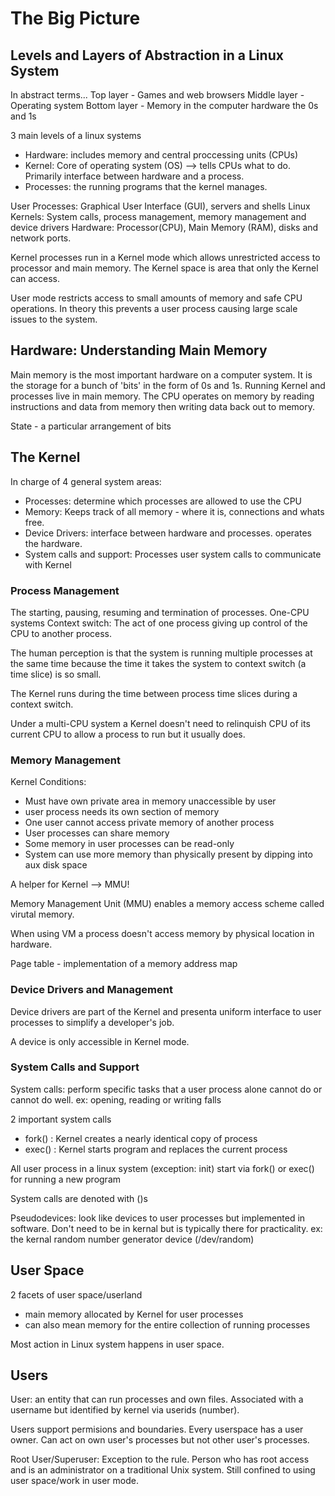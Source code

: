  # The Big Picture

 ## Levels and Layers of Abstraction in a Linux System

In abstract terms...
 Top layer - Games and web browsers
 Middle layer - Operating system
 Bottom layer - Memory in the computer hardware the 0s and 1s

 3 main levels of a linux systems
 - Hardware: includes memory and central proccessing units (CPUs)
 - Kernel: Core of operating system (OS) --> tells CPUs what to do. Primarily interface between hardware and a process.
 - Processes: the running programs that the kernel manages.

 User Processes: Graphical User Interface (GUI), servers and shells
 Linux Kernels: System calls, process management, memory management and device drivers
 Hardware: Processor(CPU), Main Memory (RAM), disks and network ports.

 Kernel processes run in a Kernel mode which allows unrestricted access to processor and main memory. The Kernel space is area that only the Kernel can access.

 User mode restricts access to small amounts of memory and safe CPU operations. In theory this prevents a user process causing large scale issues to the system. 

 ## Hardware: Understanding Main Memory
 Main memory is the most important hardware on a computer system. It is the storage for a bunch of 'bits' in the form of 0s and 1s.
 Running Kernel and processes live in main memory. The CPU operates on memory by reading instructions and data from memory then writing data back out to memory.

 State - a particular arrangement of bits

 ## The Kernel
 In charge of 4 general system areas:
 - Processes: determine which processes are allowed to use the CPU
 - Memory: Keeps track of all memory - where it is, connections and whats free.
 - Device Drivers: interface between hardware and processes. operates the hardware. 
 - System calls and support: Processes user system calls to communicate with Kernel

 ### Process Management
 The starting, pausing, resuming and termination of processes.
 One-CPU systems 
 Context switch: The act of one process giving up control of the CPU to another process.

 The human perception is that the system is running multiple processes at the same time because the time it takes the system to context switch (a time slice) is so small.

 The Kernel runs during the time between process time slices during a context switch.

 Under a multi-CPU system a Kernel doesn't need to relinquish CPU of its current CPU to allow a process to run but it usually does.

 ### Memory Management
 Kernel Conditions:
 - Must have own private area in memory unaccessible by user
 - user process needs its own section of memory
 - One user cannot access private memory of another process
 - User processes can share memory
 - Some memory in user processes can be read-only
 - System can use more memory than physically present by dipping into aux disk space

 A helper for Kernel --> MMU!

 Memory Management Unit (MMU) enables a memory access scheme called virutal memory. 

When using VM a process doesn't access memory by physical location in hardware.

 Page table - implementation of a memory address map

 ### Device Drivers and Management

 Device drivers are part of the Kernel and presenta  uniform interface to user processes to simplify a developer's job.

 A device is only accessible in Kernel mode.

 ### System Calls and Support

 System calls: perform specific tasks that a user process alone cannot do or cannot do well.
 ex: opening, reading or writing falls

2 important system calls
- fork() : Kernel creates a nearly identical copy of process
- exec() : Kernel starts program and replaces the current process

All user process in a linux system (exception: init) start via fork() or exec() for running a new program

System calls are denoted with ()s

Pseudodevices: look like devices to user processes but implemented in software. Don't need to be in kernal but is typically there for practicality. 
ex: the kernal random number generator device (/dev/random)

 ## User Space
 2 facets of user space/userland
 - main memory allocated by Kernel for user processes
 - can also mean memory for the entire collection of running processes

 Most action in Linux system happens in user space.
 ## Users
 User: an entity that can run processes and own files. Associated with a username but identified by kernel via userids (number).

Users support permisions and boundaries. Every userspace has a user owner. Can act on own user's processes but not other user's processes.

Root User/Superuser: Exception to the rule. Person who has root access and is an administrator on a traditional Unix system. Still confined to using user space/work in user mode.

